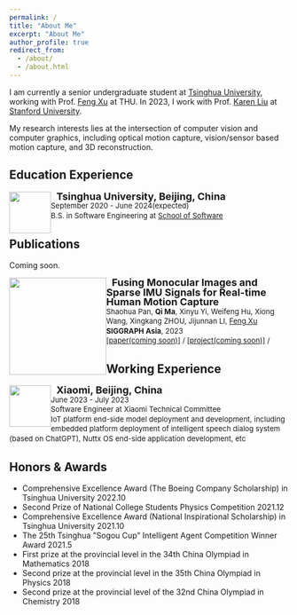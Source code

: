 ```yaml
---
permalink: /
title: "About Me"
excerpt: "About Me"
author_profile: true
redirect_from: 
  - /about/
  - /about.html
---
```


I am currently a senior undergraduate student at [Tsinghua University](https://www.tsinghua.edu.cn/en/), working with Prof. [Feng Xu](http://xufeng.site/) at THU.
In 2023, I work with Prof. [Karen Liu](https://tml.stanford.edu/people/karen-liu) at [Stanford University](https://www.stanford.edu/).

My research interests lies at the intersection of computer vision and computer graphics, including optical motion capture, vision/sensor based motion capture, and 3D reconstruction.


<!-- ############## -->
<!-- news -->
<!-- ############## -->
<!-- 
News
------
* [2023.8] One paper accepted to SIGGRAPH ASIA'2023. -->

<!-- ############## -->
<!-- education -->
<!-- ############## -->

Education Experience
------
<div>
<img style="float: left; width: 75px" src="THU.jpeg">
<img style="float: left" src="border_row1.png" width="10px">
<p style="line-height:125%">
  <font size="4"><b>Tsinghua University, Beijing, China</b><br></font> 
  <font size="2">September 2020 - June 2024(expected) <br></font> 
  <font size="2">B.S. in Software Engineering at <a href="https://www.thss.tsinghua.edu.cn/en/">School of Software</a><br></font>
</p>  
</div>


<!-- ############## -->
<!-- publications -->
<!-- ############## -->

Publications
------

Coming soon.

<div>
  <img style="float: left" src="siggraphasia.png" width="175px">
</div>
<div>
  <img style="float: left" src="border_row2.png" width="10px">
</div>
<div>
  <p style="line-height:125%">
    <font size="4">
      <b>Fusing Monocular Images and Sparse IMU Signals for Real-time Human Motion Capture</b>
      <br>
    </font> 
    <font size="2">
      Shaohua Pan,
      <b>Qi Ma</b>, Xinyu Yi, Weifeng Hu, Xiong Wang, Xingkang ZHOU, Jijunnan LI,
      <a href="http://xufeng.site/">Feng Xu</a> 
      <br>
    </font> 
    <font size="2">
      <b>SIGGRAPH Asia</b>, 2023 
      <br>
    </font> 
    <font size="2">
      <a href="">[paper(coming soon)]</a> / 
      <a href="">[project(coming soon)]</a> /
    </font>
  </p>
</div>



<!-- **** -->

Working Experience
------
<div>
<img style="float: left; width: 75px" src="xiaomi.png">
<img style="float: left" src="border_row1.png" width="10px">
<p style="line-height:125%">
  <font size="4"><b>Xiaomi, Beijing, China</b><br></font> 
  <font size="2">June 2023 - July 2023<br></font> 
  <font size="2">Software Engineer at Xiaomi Technical Committee<br></font>
  <font size="2"> IoT platform end-side model deployment and development, including embedded platform deployment of intelligent speech dialog system (based on ChatGPT), Nuttx OS end-side application development, etc</font>
</p>  
</div>


<!-- ############## -->
<!-- honors and awards -->
<!-- ############## -->

Honors & Awards
------
* Comprehensive Excellence Award (The Boeing Company Scholarship) in Tsinghua University 2022.10
* Second Prize of National College Students Physics Competition 2021.12
* Comprehensive Excellence Award (National Inspirational Scholarship) in Tsinghua University 2021.10
* The 25th Tsinghua ”Sogou Cup” Intelligent Agent Competition Winner Award 2021.5
* First prize at the provincial level in the 34th China Olympiad in Mathematics 2018
* Second prize at the provincial level in the 35th China Olympiad in Physics 2018
* Second prize at the provincial level of the 32nd China Olympiad in Chemistry 2018
<!-- * Xu Scholarship Nomination (the highest honor in [BIT](https://english.bit.edu.cn/), 20 candidates per year), 2021
* National Scholarship, 2020 -->


<!-- ############## -->
<!-- visit map -->
<!-- ############## -->


<!-- <script type="text/javascript" id="clustrmaps" src="//clustrmaps.com/map_v2.js?d=Fch6zw-5NWNC1a84KykNSk5ZiFnS_zW_YGiC2lsOlfI&cl=ffffff&w=a"></script> -->